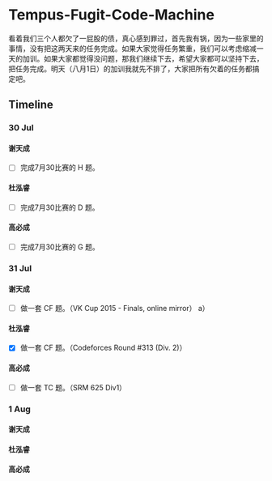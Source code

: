 #  Tempus-Fugit-Code-Machine

看着我们三个人都欠了一屁股的债，真心感到罪过，首先我有锅，因为一些家里的事情，没有把这两天来的任务完成。如果大家觉得任务繁重，我们可以考虑缩减一天的加训。如果大家都觉得没问题，那我们继续下去，希望大家都可以坚持下去，把任务完成。明天（八月1日）的加训我就先不排了，大家把所有欠着的任务都搞定吧。


## Timeline

### 30 Jul

#### 谢天成
- [ ] 完成7月30比赛的 H 题。

#### 杜泓睿
- [ ] 完成7月30比赛的 D 题。

#### 高必成
- [ ] 完成7月30比赛的 G 题。

### 31 Jul

#### 谢天成
- [ ] 做一套 CF 题。（VK Cup 2015 - Finals, online mirror）
a）

#### 杜泓睿
- [x] 做一套 CF 题。（Codeforces Round #313 (Div. 2)）

#### 高必成
- [ ] 做一套 TC 题。（SRM 625 Div1）

### 1 Aug

#### 谢天成

#### 杜泓睿

#### 高必成
